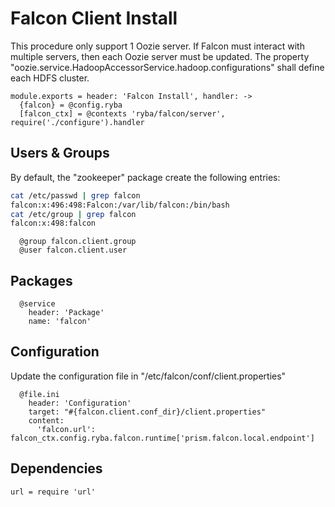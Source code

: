 
# Falcon Client Install

This procedure only support 1 Oozie server. If Falcon must interact with
multiple servers, then each Oozie server must be updated. The property
"oozie.service.HadoopAccessorService.hadoop.configurations" shall define
each HDFS cluster.

    module.exports = header: 'Falcon Install', handler: ->
      {falcon} = @config.ryba
      [falcon_ctx] = @contexts 'ryba/falcon/server', require('./configure').handler

## Users & Groups

By default, the "zookeeper" package create the following entries:

```bash
cat /etc/passwd | grep falcon
falcon:x:496:498:Falcon:/var/lib/falcon:/bin/bash
cat /etc/group | grep falcon
falcon:x:498:falcon
```

      @group falcon.client.group
      @user falcon.client.user

## Packages

      @service
        header: 'Package'
        name: 'falcon'

## Configuration

Update the configuration file in "/etc/falcon/conf/client.properties"

      @file.ini
        header: 'Configuration'
        target: "#{falcon.client.conf_dir}/client.properties"
        content:
          'falcon.url': falcon_ctx.config.ryba.falcon.runtime['prism.falcon.local.endpoint']

## Dependencies

    url = require 'url'
